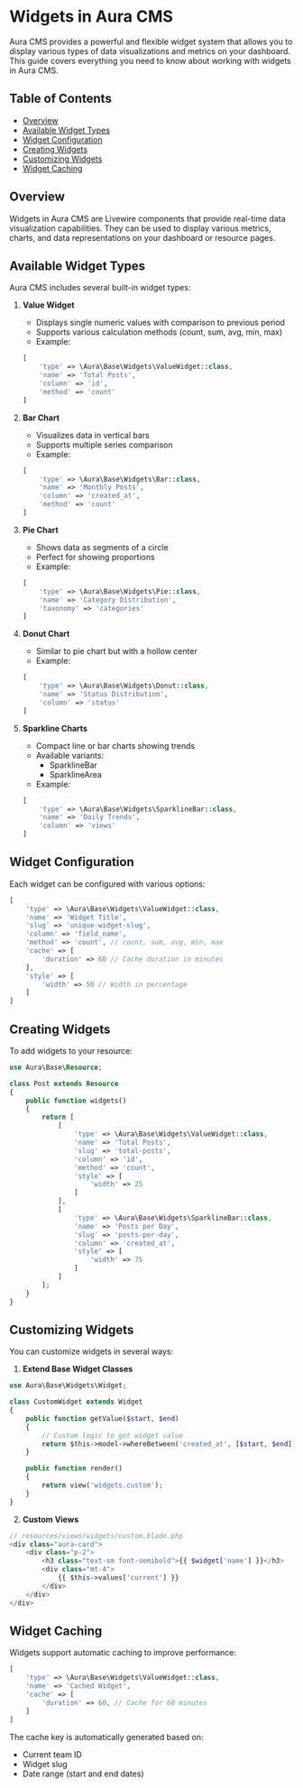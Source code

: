 # Widgets in Aura CMS

Aura CMS provides a powerful and flexible widget system that allows you to display various types of data visualizations and metrics on your dashboard. This guide covers everything you need to know about working with widgets in Aura CMS.

## Table of Contents

- [Overview](#overview)
- [Available Widget Types](#available-widget-types)
- [Widget Configuration](#widget-configuration)
- [Creating Widgets](#creating-widgets)
- [Customizing Widgets](#customizing-widgets)
- [Widget Caching](#widget-caching)

## Overview

Widgets in Aura CMS are Livewire components that provide real-time data visualization capabilities. They can be used to display various metrics, charts, and data representations on your dashboard or resource pages.

## Available Widget Types

Aura CMS includes several built-in widget types:

1. **Value Widget**
   - Displays single numeric values with comparison to previous period
   - Supports various calculation methods (count, sum, avg, min, max)
   - Example:
   ```php
   [
       'type' => \Aura\Base\Widgets\ValueWidget::class,
       'name' => 'Total Posts',
       'column' => 'id',
       'method' => 'count'
   ]
   ```

2. **Bar Chart**
   - Visualizes data in vertical bars
   - Supports multiple series comparison
   - Example:
   ```php
   [
       'type' => \Aura\Base\Widgets\Bar::class,
       'name' => 'Monthly Posts',
       'column' => 'created_at',
       'method' => 'count'
   ]
   ```

3. **Pie Chart**
   - Shows data as segments of a circle
   - Perfect for showing proportions
   - Example:
   ```php
   [
       'type' => \Aura\Base\Widgets\Pie::class,
       'name' => 'Category Distribution',
       'taxonomy' => 'categories'
   ]
   ```

4. **Donut Chart**
   - Similar to pie chart but with a hollow center
   - Example:
   ```php
   [
       'type' => \Aura\Base\Widgets\Donut::class,
       'name' => 'Status Distribution',
       'column' => 'status'
   ]
   ```

5. **Sparkline Charts**
   - Compact line or bar charts showing trends
   - Available variants:
     - SparklineBar
     - SparklineArea
   - Example:
   ```php
   [
       'type' => \Aura\Base\Widgets\SparklineBar::class,
       'name' => 'Daily Trends',
       'column' => 'views'
   ]
   ```

## Widget Configuration

Each widget can be configured with various options:

```php
[
    'type' => \Aura\Base\Widgets\ValueWidget::class,
    'name' => 'Widget Title',
    'slug' => 'unique-widget-slug',
    'column' => 'field_name',
    'method' => 'count', // count, sum, avg, min, max
    'cache' => [
        'duration' => 60 // Cache duration in minutes
    ],
    'style' => [
        'width' => 50 // Width in percentage
    ]
]
```

## Creating Widgets

To add widgets to your resource:

```php
use Aura\Base\Resource;

class Post extends Resource
{
    public function widgets()
    {
        return [
            [
                'type' => \Aura\Base\Widgets\ValueWidget::class,
                'name' => 'Total Posts',
                'slug' => 'total-posts',
                'column' => 'id',
                'method' => 'count',
                'style' => [
                    'width' => 25
                ]
            ],
            [
                'type' => \Aura\Base\Widgets\SparklineBar::class,
                'name' => 'Posts per Day',
                'slug' => 'posts-per-day',
                'column' => 'created_at',
                'style' => [
                    'width' => 75
                ]
            ]
        ];
    }
}
```

## Customizing Widgets

You can customize widgets in several ways:

1. **Extend Base Widget Classes**
```php
use Aura\Base\Widgets\Widget;

class CustomWidget extends Widget
{
    public function getValue($start, $end)
    {
        // Custom logic to get widget value
        return $this->model->whereBetween('created_at', [$start, $end])->count();
    }

    public function render()
    {
        return view('widgets.custom');
    }
}
```

2. **Custom Views**
```php
// resources/views/widgets/custom.blade.php
<div class="aura-card">
    <div class="p-2">
        <h3 class="text-sm font-semibold">{{ $widget['name'] }}</h3>
        <div class="mt-4">
            {{ $this->values['current'] }}
        </div>
    </div>
</div>
```

## Widget Caching

Widgets support automatic caching to improve performance:

```php
[
    'type' => \Aura\Base\Widgets\ValueWidget::class,
    'name' => 'Cached Widget',
    'cache' => [
        'duration' => 60, // Cache for 60 minutes
    ]
]
```

The cache key is automatically generated based on:
- Current team ID
- Widget slug
- Date range (start and end dates)

